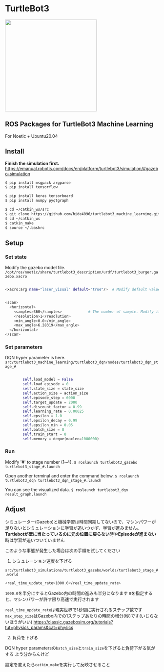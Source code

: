 # TurtleBot3
<img src="https://github.com/ROBOTIS-GIT/emanual/blob/master/assets/images/platform/turtlebot3/logo_turtlebot3.png" width="300">

## ROS Packages for TurtleBot3 Machine Learning

For Noetic + Ubuntu20.04

## Install

**Finish the simulation first.**
https://emanual.robotis.com/docs/en/platform/turtlebot3/simulation/#gazebo-simulation

``` bash
$ pip install msgpack argparse
$ pip install tensorflow

$ pip install keras tensorboard
$ pip install numpy pyqtgraph

$ cd ~/catkin_ws/src
$ git clone https://github.com/hide4096/turtlebot3_machine_learning.git
$ cd ~/catkin_ws
$ catkin_make
$ source ~/.bashrc

```

## Setup

### Set state

Modify the gazebo model file.
`/opt/ros/noetic/share/turtlebot3_description/urdf/turtlebot3_burger.gazebo.xacro`

``` bash

<xacro:arg name="laser_visual" default="true"/>  # Modify default value to 'true'
```

``` bash

<scan>
  <horizontal>
    <samples>360</samples>            # The number of sample. Modify it to 24
    <resolution>1</resolution>
    <min_angle>0.0</min_angle>
    <max_angle>6.28319</max_angle>
  </horizontal>
</scan>
```

### Set parameters

DQN hyper parameter is here.
`src/turtlebot3_machine_learning/turtlebot3_dqn/nodes/turtlebot3_dqn_stage_#`

``` python

        self.load_model = False
        self.load_episode = 0
        self.state_size = state_size
        self.action_size = action_size
        self.episode_step = 6000
        self.target_update = 2000
        self.discount_factor = 0.99
        self.learning_rate = 0.00025
        self.epsilon = 1.0
        self.epsilon_decay = 0.99
        self.epsilon_min = 0.05
        self.batch_size = 8
        self.train_start = 8
        self.memory = deque(maxlen=1000000)
```

### Run

Modify '#' to stage number (1~4).
` $ roslaunch turtlebot3_gazebo turtlebot3_stage_#.launch `

Open another terminal and enter the command below.
` $ roslaunch turtlebot3_dqn turtlebot3_dqn_stage_#.launch `

You can see the visualized data.
` $ roslaunch turtlebot3_dqn result_graph.launch `

## Adjust

シミュレーター(Gazebo)と機械学習は時間同期してないので、マシンパワーが足りないとシミュレーションに学習が追いつかず、学習が進みません。
**Turtlebotが壁に当たっているのに元の位置に戻らない**時や**Episodeが進まない**時は学習が追いついていません

このような事態が発生した場合は次の手順を試してください

1. シミュレーション速度を下げる

`src/turtlebot3_simulations/turtlebot3_gazebo/worlds/turtlebot3_stage_#.world`

``` bash
<real_time_update_rate>1000.0</real_time_update_rate>
```
`1000.0`を半分にするとGazebo内の時間の進みも半分になります
`0`を指定すると、マシンパワーが許す限り高速で実行されます

`real_time_update_rate`は現実世界で1秒間に実行されるステップ数です
`max_step_size`はGazebo内での1ステップあたりの時間の増分(秒)です(いじらないほうがいい)
https://classic.gazebosim.org/tutorials?tut=physics_params&cat=physics

2. 負荷を下げる

DQN hyper parametersの`batch_size`と`train_size`を下げると負荷下がる気がする
よう分からんけど

設定を変えたら`catkin_make`を実行して反映させること
